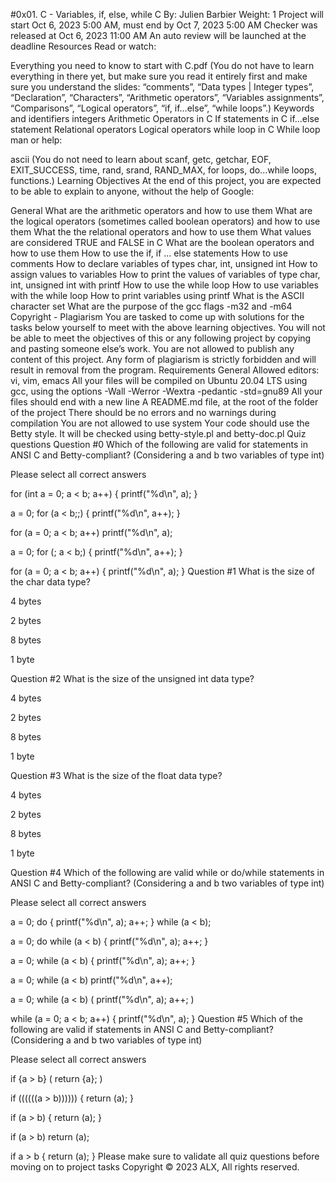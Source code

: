 #0x01. C - Variables, if, else, while
C
 By: Julien Barbier
 Weight: 1
 Project will start Oct 6, 2023 5:00 AM, must end by Oct 7, 2023 5:00 AM
 Checker was released at Oct 6, 2023 11:00 AM
 An auto review will be launched at the deadline
Resources
Read or watch:

Everything you need to know to start with C.pdf (You do not have to learn everything in there yet, but make sure you read it entirely first and make sure you understand the slides: “comments”, “Data types | Integer types”, “Declaration”, “Characters”, “Arithmetic operators”, “Variables assignments”, “Comparisons”, “Logical operators”, “if, if…else”, “while loops”.)
Keywords and identifiers
integers
Arithmetic Operators in C
If statements in C
if…else statement
Relational operators
Logical operators
while loop in C
While loop
man or help:

ascii (You do not need to learn about scanf, getc, getchar, EOF, EXIT_SUCCESS, time, rand, srand, RAND_MAX, for loops, do...while loops, functions.)
Learning Objectives
At the end of this project, you are expected to be able to explain to anyone, without the help of Google:

General
What are the arithmetic operators and how to use them
What are the logical operators (sometimes called boolean operators) and how to use them
What the the relational operators and how to use them
What values are considered TRUE and FALSE in C
What are the boolean operators and how to use them
How to use the if, if ... else statements
How to use comments
How to declare variables of types char, int, unsigned int
How to assign values to variables
How to print the values of variables of type char, int, unsigned int with printf
How to use the while loop
How to use variables with the while loop
How to print variables using printf
What is the ASCII character set
What are the purpose of the gcc flags -m32 and -m64
Copyright - Plagiarism
You are tasked to come up with solutions for the tasks below yourself to meet with the above learning objectives.
You will not be able to meet the objectives of this or any following project by copying and pasting someone else’s work.
You are not allowed to publish any content of this project.
Any form of plagiarism is strictly forbidden and will result in removal from the program.
Requirements
General
Allowed editors: vi, vim, emacs
All your files will be compiled on Ubuntu 20.04 LTS using gcc, using the options -Wall -Werror -Wextra -pedantic -std=gnu89
All your files should end with a new line
A README.md file, at the root of the folder of the project
There should be no errors and no warnings during compilation
You are not allowed to use system
Your code should use the Betty style. It will be checked using betty-style.pl and betty-doc.pl
Quiz questions
Question #0
Which of the following are valid for statements in ANSI C and Betty-compliant? (Considering a and b two variables of type int)

Please select all correct answers


for (int a = 0; a < b; a++)
{
    printf("%d\n", a);
}

a = 0;
for (a < b;;)
{
    printf("%d\n", a++);
}

for (a = 0; a < b; a++)
    printf("%d\n", a);

a = 0;
for (; a < b;)
{
    printf("%d\n", a++);
}

for (a = 0; a < b; a++)
{
    printf("%d\n", a);
}
Question #1
What is the size of the char data type?


4 bytes


2 bytes


8 bytes


1 byte

Question #2
What is the size of the unsigned int data type?


4 bytes


2 bytes


8 bytes


1 byte

Question #3
What is the size of the float data type?


4 bytes


2 bytes


8 bytes


1 byte

Question #4
Which of the following are valid while or do/while statements in ANSI C and Betty-compliant? (Considering a and b two variables of type int)

Please select all correct answers


a = 0;
do {
    printf("%d\n", a);
    a++;
} while (a < b);

a = 0;
do while (a < b)
{
    printf("%d\n", a);
    a++;
}

a = 0;
while (a < b)
{
    printf("%d\n", a);
    a++;
}

a = 0;
while (a < b)
    printf("%d\n", a++);

a = 0;
while (a < b)
(
    printf("%d\n", a);
    a++;
)

while (a = 0; a < b; a++)
{
    printf("%d\n", a);
}
Question #5
Which of the following are valid if statements in ANSI C and Betty-compliant? (Considering a and b two variables of type int)

Please select all correct answers


if {a > b}
(
  return {a};
)

if ((((((a > b))))))
{
  return (a);
}

if (a > b)
{
  return (a);
}

if (a > b)
  return (a);

if a > b
{
  return (a);
}
Please make sure to validate all quiz questions before moving on to project tasks
Copyright © 2023 ALX, All rights reserved.
